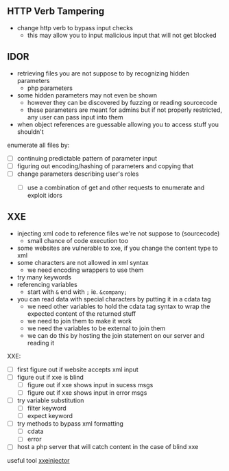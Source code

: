 ## HTTP Verb Tampering
- change http verb to bypass input checks
	- this may allow you to input malicious input that will not get blocked
## IDOR
- retrieving files you are not suppose to by recognizing hidden parameters
	- php parameters
- some hidden parameters may not even be shown
	- however they can be discovered by fuzzing or reading sourcecode
	- these parameters are meant for admins but if not properly restricted, any user can pass input into them
- when object references are guessable allowing you to access stuff you shouldn't


enumerate all files by:
- [ ] continuing predictable pattern of parameter input
- [ ] figuring out encoding/hashing of parameters and copying that
- [ ] change parameters describing user's roles
	- [ ] use a combination of get and other requests to enumerate and exploit idors


## XXE
-  injecting xml code to reference files we're not suppose to (sourcecode)
	- small chance of code execution too
- some websites are vulnerable to xxe, if you change the content type to xml
- some characters are not allowed in xml syntax
	- we need encoding wrappers to use them
- try many keywords
- referencing variables
	- start with `&` end with `;` ie. `&company;`
- you can read data with special characters by putting it in a cdata tag
	- we need other variables to hold the cdata tag syntax to wrap the expected content of the returned stuff
	- we need to join them to make it work
	- we need the variables to be external to join them
	- we can do this by hosting the join statement on our server and reading it 


XXE:
- [ ] first figure out if website accepts xml input
- [ ] figure out if xxe is blind
	- [ ] figure out if xxe shows input in sucess msgs
	- [ ] figure out if xxe shows input in error msgs
- [ ] try variable substitution
	- [ ] filter keyword
	- [ ] expect keyword
- [ ] try methods to bypass xml formatting
	- [ ] cdata
	- [ ] error
- [ ] host a php server that will catch content in the case of blind xxe

useful tool
[xxeinjector](https://github.com/enjoiz/XXEinjector)

